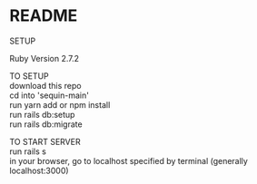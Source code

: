 # README
SETUP  <br />

Ruby Version 2.7.2 <br />

TO SETUP <br />
download this repo <br />
cd into 'sequin-main' <br />
run yarn add or npm install <br />
run rails db:setup <br />
run rails db:migrate <br />

TO START SERVER <br />
run rails s <br />
in your browser, go to localhost specified by terminal (generally localhost:3000) 
